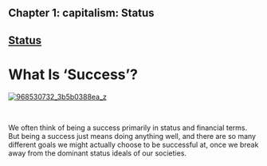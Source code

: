 Chapter  1: capitalism: Status
-----------------------------

[Status](../category/capitalism/status/index.html)
--------------------------------------------------

What Is ‘Success’?
==================

[![968530732\_3b5b0388ea\_z](http://i0.wp.com/www.thebookoflife.org/wp-content/uploads/2015/07/968530732_3b5b0388ea_z.jpg?resize=635%2C424)](http://i1.wp.com/www.thebookoflife.org/wp-content/uploads/2015/07/968530732_3b5b0388ea_z.jpg)

 

We often think of being a success primarily in status and financial terms. But being a success just means doing anything well, and there are so many different goals we might actually choose to be successful at, once we break away from the dominant status ideals of our societies.

 

